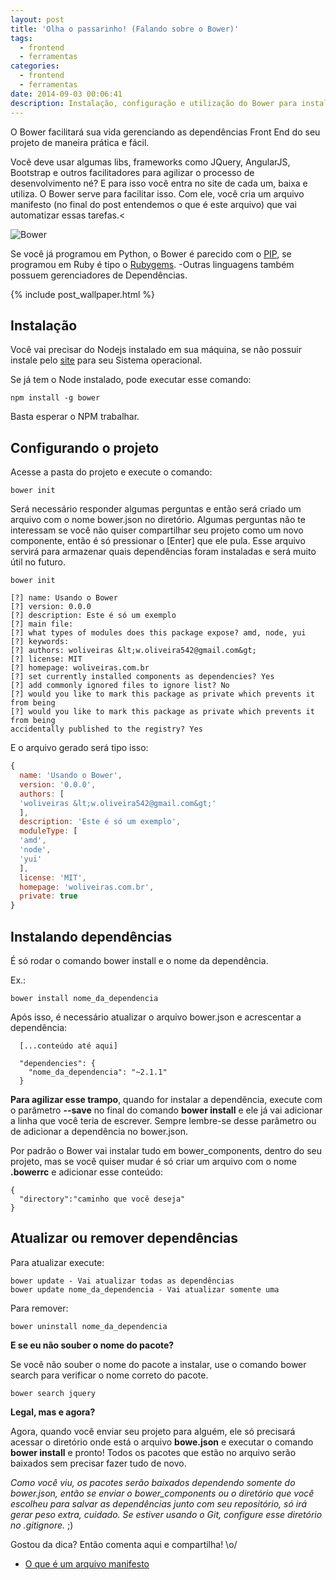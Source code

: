 ```yaml
---
layout: post
title: 'Olha o passarinho! (Falando sobre o Bower)'
tags:
  - frontend
  - ferramentas
categories: 
  - frontend
  - ferramentas
date: 2014-09-03 00:06:41
description: Instalação, configuração e utilização do Bower para instalar as dependências Front End do seu Projeto
---
```


O Bower facilitará sua vida gerenciando as dependências Front End do seu projeto de maneira prática e fácil.

Você deve usar algumas libs, frameworks como JQuery, AngularJS, Bootstrap e outros facilitadores para agilizar o processo de desenvolvimento né?
E para isso você entra no site de cada um, baixa e utiliza.
O Bower serve para facilitar isso.
Com ele, você cria um arquivo manifesto (no final do post entendemos o que é este arquivo) que vai automatizar essas tarefas.<

![Bower]({{site.post_images}}bower.png)

Se você já programou em Python, o Bower é parecido com o [PIP](https://en.wikipedia.org/wiki/Pip_(package_manager)), se programou em Ruby é tipo o [Rubygems](https://en.wikipedia.org/wiki/RubyGems). -Outras linguagens também possuem gerenciadores de Dependências.

{% include post_wallpaper.html %}

## Instalação

Você vai precisar do Nodejs instalado em sua máquina, se não possuir instale pelo [site](https://nodejs.org/en/) para seu Sistema operacional.

Se já tem o Node instalado, pode executar esse comando:

```shell
npm install -g bower
```

Basta esperar o NPM trabalhar.

## Configurando o projeto

Acesse a pasta do projeto e execute o comando:

```shell
bower init
```

Será necessário responder algumas perguntas e então será criado um arquivo com o nome bower.json no diretório. Algumas perguntas não te interessam se você não quiser compartilhar seu projeto como um novo componente, então é só pressionar o [Enter] que ele pula.
Esse arquivo servirá para armazenar quais dependências foram instaladas e será muito útil no futuro.

```shell
bower init

[?] name: Usando o Bower
[?] version: 0.0.0
[?] description: Este é só um exemplo
[?] main file:
[?] what types of modules does this package expose? amd, node, yui
[?] keywords:
[?] authors: woliveiras &lt;w.oliveira542@gmail.com&gt;
[?] license: MIT
[?] homepage: woliveiras.com.br
[?] set currently installed components as dependencies? Yes
[?] add commonly ignored files to ignore list? No
[?] would you like to mark this package as private which prevents it from being
[?] would you like to mark this package as private which prevents it from being
accidentally published to the registry? Yes
```

E o arquivo gerado será tipo isso:

```javascript
{
  name: 'Usando o Bower',
  version: '0.0.0',
  authors: [
  'woliveiras &lt;w.oliveira542@gmail.com&gt;'
  ],
  description: 'Este é só um exemplo',
  moduleType: [
  'amd',
  'node',
  'yui'
  ],
  license: 'MIT',
  homepage: 'woliveiras.com.br',
  private: true
}
```

## Instalando dependências

É só rodar o comando bower install e o nome da dependência.

Ex.:

```shell
bower install nome_da_dependencia
```
Após isso, é necessário atualizar o arquivo bower.json e acrescentar a dependência:

```shell
  [...conteúdo até aqui]

  "dependencies": {
    "nome_da_dependencia": "~2.1.1"
  }
```

**Para agilizar esse trampo**, quando for instalar a dependência, execute com o parâmetro **--save** no final do comando **bower install** e ele já vai adicionar a linha que você teria de escrever.
Sempre lembre-se desse parâmetro ou de adicionar a dependência no bower.json.

Por padrão o Bower vai instalar tudo em bower_components, dentro do seu projeto, mas se você quiser mudar é só criar um arquivo com o nome **.bowerrc** e adicionar esse conteúdo:

```shell
{
  "directory":"caminho que você deseja"
}
```

## Atualizar ou remover dependências

Para atualizar execute:

```shell
bower update - Vai atualizar todas as dependências
bower update nome_da_dependencia - Vai atualizar somente uma
```

Para remover:

```shell
bower uninstall nome_da_dependencia
```

**E se eu não souber o nome do pacote?**

Se você não souber o nome do pacote a instalar, use o comando bower search para verificar o nome correto do pacote.

```shell
bower search jquery
```

**Legal, mas e agora?**

Agora, quando você enviar seu projeto para alguém, ele só precisará acessar o diretório onde está o arquivo **bowe.json** e executar o comando **bower install** e pronto! Todos os pacotes que estão no arquivo serão baixados sem precisar fazer tudo de novo.

*Como você viu, os pacotes serão baixados dependendo somente do bower.json, então se enviar o bower_components ou o diretório que você escolheu para salvar as dependências junto com seu repositório, só irá gerar peso extra, cuidado. Se estiver usando o Git, configure esse diretório no .gitignore.* ;)

Gostou da dica? Então comenta aqui e compartilha! \o/

* [O que é um arquivo manifesto](https://en.wikipedia.org/wiki/Manifest_file)
